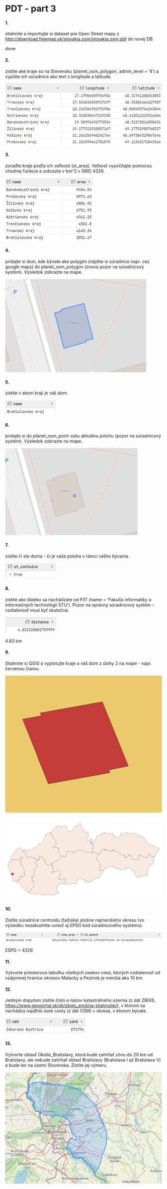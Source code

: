 # PDT - part 3

#### 1. 
stiahnite a importujte si dataset pre Open Street mapy z
http://download.freemap.sk/slovakia.osm/slovakia.osm.pbf do novej DB

done

#### 2. 
zistite aké kraje sú na Slovensku (planet_osm_polygon, admin_level = ‘4’) a vypíšte
ich súradnice ako text s longitude a latitude.

![](imgs/20211031-163229.png)

#### 3. 
zoraďte kraje podľa ich veľkosti (st_area). Veľkosť vypočítajte pomocou vhodnej
funkcie a zobrazte v km^2 v SRID 4326.

![](imgs/20211031-164539.png)

#### 4. 
pridajte si dom, kde bývate ako polygón (nájdite si súradnice napr. cez google maps)
do planet_osm_polygon (znova pozor na súradnicový systém). Výsledok zobrazte na
mape.

![](imgs/20211107-133907.png)

#### 5. 
zistite v akom kraji je váš dom.

![](imgs/20211101-180541.png)

#### 6. 
pridajte si do planet_osm_point vašu aktuálnu polohu (pozor na súradnicový
systém). Výsledok zobrazte na mape.

![](imgs/20211107-134055.png)

#### 7. 
zistite či ste doma - či je vaša poloha v rámci vášho bývania.

![](imgs/20211101-180626.png)

#### 8. 
zistite ako ďaleko sa nachádzate od FIIT (name = 'Fakulta informatiky a informačných
technológií STU'). Pozor na správny súradnicový systém – vzdialenosť musí byť
skutočná.

![](imgs/20211101-180710.png)

4.83 km

#### 9. 
Stiahnite si QGIS a vyplotujte kraje a váš dom z úlohy 2 na mape - napr. červenou
čiarou.

![](imgs/20211101-175315.png)

![](imgs/20211106-135552.png)

#### 10. 
Zistite súradnice centroidu (ťažiska) plošne najmenšieho okresu (vo výsledku
nezabudnite uviesť aj EPSG kód súradnicového systému).

![](imgs/20211101-181319.png)

ESPG = 4326


#### 11. 
Vytvorte priestorovú tabuľku všetkých úsekov ciest, ktorých vzdialenosť od
vzájomnej hranice okresov Malacky a Pezinok je menšia ako 10 km.



#### 12. 
Jedným dopytom zistite číslo a názov katastrálneho územia (z dát ZBGIS,
https://www.geoportal.sk/sk/zbgis_smd/na-stiahnutie/), v ktorom sa nachádza
najdlhší úsek cesty (z dát OSM) v okrese, v ktorom bývate.

![](imgs/20211106-181241.png)

#### 13. 
Vytvorte oblasť Okolie_Bratislavy, ktorá bude zahŕňať zónu do 20 km od Bratislavy,
ale nebude zahŕňať oblasť Bratislavy (Bratislava I až Bratislava V) a bude len na území
Slovenska. Zistite jej výmeru.

![](imgs/20211107-141031.png)